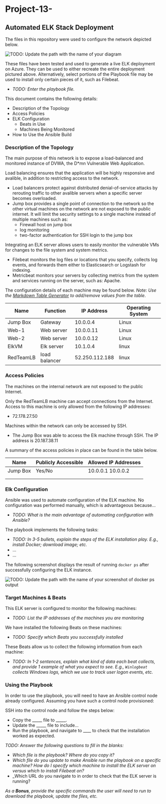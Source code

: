 # Project-13-
## Automated ELK Stack Deployment

The files in this repository were used to configure the network depicted below.

![TODO: Update the path with the name of your diagram](Images/diagram_filename.png)

These files have been tested and used to generate a live ELK deployment on Azure. They can be used to either recreate the entire deployment pictured above. Alternatively, select portions of the Playbook file may be used to install only certain pieces of it, such as Filebeat.

  - _TODO: Enter the playbook file._

This document contains the following details:
- Description of the Topology
- Access Policies
- ELK Configuration
  - Beats in Use
  - Machines Being Monitored
- How to Use the Ansible Build


### Description of the Topology

The main purpose of this network is to expose a load-balanced and monitored instance of DVWA, the D*mn Vulnerable Web Application.

Load balancing ensures that the application will be highly responsive and avalible, in addition to restricting access to the network.
- Load balancers protect against distributed denial-of-service attacks by rerouting traffic to other avalible servers when a specific server becomes overloaded.
- Jump box provides a single point of connection to the network so the other virtual machines on the network are not exposed to the public internet. It will limit the security settings to a single machine instead of multiple machines such as:
  - Firewall host on jump box
  - log monitoring
  - two-factor authentication for SSH login to the jump box

Integrating an ELK server allows users to easily monitor the vulnerable VMs for changes to the file system and system metrics.
- Filebeat monitors the log files or locations that you specify, collects log events, and forwards them either to Elasticsearch or Logstash for indexing.
- Metricbeat monitors your servers by collecting metrics from the system and services running on the server, such as: Apache.

The configuration details of each machine may be found below.
_Note: Use the [Markdown Table Generator](http://www.tablesgenerator.com/markdown_tables) to add/remove values from the table_.

| Name      | Function      | IP Address     | Operating System |
|-----------|---------------|----------------|------------------|
| Jump Box  | Gateway       | 10.0.0.4       | Linux            |
| Web-1     | Web server    | 10.0.0.11      | Linux            | 
| Web-2     | Web server    | 10.0.0.12      | Linux            |
| ElkVM     | Elk server    | 10.1.0.4       | linux            |
| RedTeamLB | load balancer | 52.250.112.188 | linux            |

### Access Policies

The machines on the internal network are not exposed to the public Internet. 

Only the RedTeamLB machine can accept connections from the Internet. Access to this machine is only allowed from the following IP addresses:
- 72.178.27.50

Machines within the network can only be accessed by SSH.
- The Jump Box was able to access the Elk machine through SSH. The IP address is 20.187.38.11

A summary of the access policies in place can be found in the table below.

| Name     | Publicly Accessible | Allowed IP Addresses |
|----------|---------------------|----------------------|
| Jump Box | Yes/No              | 10.0.0.1 10.0.0.2    |
|          |                     |                      |
|          |                     |                      |

### Elk Configuration

Ansible was used to automate configuration of the ELK machine. No configuration was performed manually, which is advantageous because...
- _TODO: What is the main advantage of automating configuration with Ansible?_

The playbook implements the following tasks:
- _TODO: In 3-5 bullets, explain the steps of the ELK installation play. E.g., install Docker; download image; etc._
- ...
- ...

The following screenshot displays the result of running `docker ps` after successfully configuring the ELK instance.

![TODO: Update the path with the name of your screenshot of docker ps output](Images/docker_ps_output.png)

### Target Machines & Beats
This ELK server is configured to monitor the following machines:
- _TODO: List the IP addresses of the machines you are monitoring_

We have installed the following Beats on these machines:
- _TODO: Specify which Beats you successfully installed_

These Beats allow us to collect the following information from each machine:
- _TODO: In 1-2 sentences, explain what kind of data each beat collects, and provide 1 example of what you expect to see. E.g., `Winlogbeat` collects Windows logs, which we use to track user logon events, etc._

### Using the Playbook
In order to use the playbook, you will need to have an Ansible control node already configured. Assuming you have such a control node provisioned: 

SSH into the control node and follow the steps below:
- Copy the _____ file to _____.
- Update the _____ file to include...
- Run the playbook, and navigate to ____ to check that the installation worked as expected.

_TODO: Answer the following questions to fill in the blanks:_
- _Which file is the playbook? Where do you copy it?_
- _Which file do you update to make Ansible run the playbook on a specific machine? How do I specify which machine to install the ELK server on versus which to install Filebeat on?_
- _Which URL do you navigate to in order to check that the ELK server is running?

_As a **Bonus**, provide the specific commands the user will need to run to download the playbook, update the files, etc._

